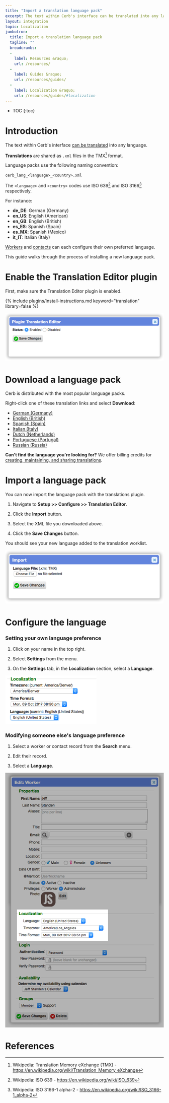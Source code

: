 ```yaml
---
title: "Import a translation language pack"
excerpt: The text within Cerb's interface can be translated into any language. This guide walks through the process of installing a new language pack.
layout: integration
topic: Localization
jumbotron:
  title: Import a translation language pack
  tagline: ""
  breadcrumbs:
  -
    label: Resources &raquo;
    url: /resources/
  -
    label: Guides &raquo;
    url: /resources/guides/
  -
    label: Localization &raquo;
    url: /resources/guides/#localization
---
```


* TOC
{:toc}

# Introduction

The text within Cerb's interface [can be translated](/guides/localization/create-translation/) into any language.

**Translations** are shared as `.xml` files in the TMX[^tmx] format.

Language packs use the following naming convention:

`cerb_lang_<language>_<country>.xml`

The `<language>` and `<country>` codes use ISO 639[^iso-639] and ISO 3166[^iso-3166] respectively.

For instance:

* **de_DE**: German (Germany)
* **en_US**: English (American)
* **en_GB**: English (British)
* **es_ES**: Spanish (Spain)
* **es_MX**: Spanish (Mexico)
* **it_IT**: Italian (Italy)

[Workers](/docs/workers/) and [contacts](/docs/contacts/) can each configure their own preferred language.

This guide walks through the process of installing a new language pack.

# Enable the Translation Editor plugin

First, make sure the Translation Editor plugin is enabled.

{% include plugins/install-instructions.md keyword="translation" library=false %}

<div class="cerb-screenshot">
<img src="/assets/images/guides/localization/enable-plugin.png" class="screenshot">
</div>

# Download a language pack

Cerb is distributed with the most popular language packs.

Right-click one of these translation links and select **Download**:

* [German (Germany)](https://raw.githubusercontent.com/cerb/cerb-release/master/install/extras/translations/cerb_lang_de_DE.xml)
* [English (British)](https://raw.githubusercontent.com/cerb/cerb-release/master/install/extras/translations/cerb_lang_en_GB.xml)
* [Spanish (Spain)](https://raw.githubusercontent.com/cerb/cerb-release/master/install/extras/translations/cerb_lang_es_ES.xml)
* [Italian (Italy)](https://raw.githubusercontent.com/cerb/cerb-release/master/install/extras/translations/cerb_lang_it_IT.xml)
* [Dutch (Netherlands)](https://raw.githubusercontent.com/cerb/cerb-release/master/install/extras/translations/cerb_lang_nl_NL.xml)
* [Portuguese (Portugal)](https://raw.githubusercontent.com/cerb/cerb-release/master/install/extras/translations/cerb_lang_pt_PT.xml)
* [Russian (Russia)](https://raw.githubusercontent.com/cerb/cerb-release/master/install/extras/translations/cerb_lang_ru_RU.xml)

<div class="cerb-box note">
<p><b>Can't find the language you're looking for?</b> We offer billing credits for <a href="/guides/localization/create-translation/">creating, maintaining, and sharing translations</a>.</p>
</div>

# Import a language pack

You can now import the language pack with the translations plugin.

1. Navigate to **Setup >> Configure >> Translation Editor**.

1. Click the **Import** button.

1. Select the XML file you downloaded above.

1. Click the **Save Changes** button.

You should see your new language added to the translation worklist.

<div class="cerb-screenshot">
<img src="/assets/images/guides/localization/import.png" class="screenshot">
</div>

# Configure the language

### Setting your own language preference

1. Click on your name in the top right.

1. Select **Settings** from the menu.

1. On the **Settings** tab, in the **Localization** section, select a **Language**.

<div class="cerb-screenshot">
<img src="/assets/images/guides/localization/user-locale.png" class="screenshot">
</div>

### Modifying someone else's language preference

1. Select a worker or contact record from the **Search** menu.

1. Edit their record.

1. Select a **Language**.

<div class="cerb-screenshot">
<img src="/assets/images/guides/localization/worker-locale.png" class="screenshot">
</div>

# References

[^iso-3166]: Wikipedia: ISO 3166-1 alpha-2 - <https://en.wikipedia.org/wiki/ISO_3166-1_alpha-2>
[^iso-639]: Wikipedia: ISO 639 - <https://en.wikipedia.org/wiki/ISO_639>
[^tmx]: Wikipedia: Translation Memory eXchange (TMX) - <https://en.wikipedia.org/wiki/Translation_Memory_eXchange>
